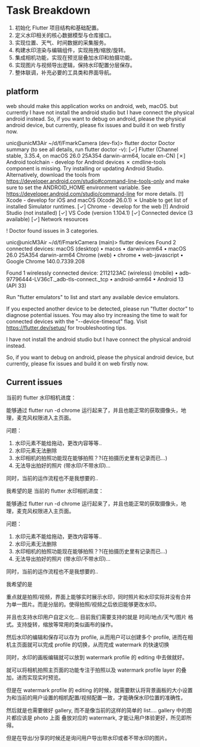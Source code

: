 # Task Breakdown
1. 初始化 Flutter 项目结构和基础配置。
2. 定义水印相关的核心数据模型与仓库接口。
3. 实现位置、天气、时间数据的采集服务。
4. 构建水印渲染与编辑组件，实现拖拽/缩放/旋转。
5. 集成相机功能，实现在预览层叠加水印和拍摄功能。
6. 实现图片与视频导出逻辑，保持水印配置分层保存。
7. 整体联调，补充必要的工具类和界面导航。

##  platform

web should make this application works on android, web, macOS.
but currently I have not install the android studio but I have connect the physical android instead.
So, if you want to debug on android, please the physical android device, but currently, please fix issues and build it on web firstly now.

unic@unicM3Air ~/d/f/FmarkCamera (dev-fix)> flutter doctor
Doctor summary (to see all details, run flutter doctor -v):
[✓] Flutter (Channel stable, 3.35.4, on macOS 26.0 25A354 darwin-arm64, locale en-CN)
[✗] Android toolchain - develop for Android devices
    ✗ cmdline-tools component is missing.
      Try installing or updating Android Studio.
      Alternatively, download the tools from https://developer.android.com/studio#command-line-tools-only and make
      sure to set the ANDROID_HOME environment variable.
      See https://developer.android.com/studio/command-line for more details.
[!] Xcode - develop for iOS and macOS (Xcode 26.0.1)
    ✗ Unable to get list of installed Simulator runtimes.
[✓] Chrome - develop for the web
[!] Android Studio (not installed)
[✓] VS Code (version 1.104.1)
[✓] Connected device (3 available)
[✓] Network resources

! Doctor found issues in 3 categories.

unic@unicM3Air ~/d/f/FmarkCamera (main)> flutter devices
Found 2 connected devices:
  macOS (desktop) • macos  • darwin-arm64   • macOS 26.0 25A354 darwin-arm64
  Chrome (web)    • chrome • web-javascript • Google Chrome 140.0.7339.208

Found 1 wirelessly connected device:
  2112123AC (wireless) (mobile) • adb-97796444-LV36cT._adb-tls-connect._tcp • android-arm64 • Android 13 (API 33)

Run "flutter emulators" to list and start any available device emulators.

If you expected another device to be detected, please run "flutter doctor" to diagnose potential issues. You may
also try increasing the time to wait for connected devices with the "--device-timeout" flag. Visit
https://flutter.dev/setup/ for troubleshooting tips.

I have not install the android studio but I have connect the physical android instead.

So, if you want to debug on android, please the physical android device, but currently, please fix issues and build it on web firstly now.


## Current issues
当前的 flutter 水印相机进度：

能够通过 flutter run -d chrome 运行起来了，并且也能正常的获取摄像头，地理，麦克风权限进入主页面。

问题：
1. 水印元素不能给拖动，更改内容等等..
2. 水印元素无法删除
3. 水印相机的拍照功能现在能够拍照？?(在拍摄历史里有记录而已…)
4. 无法导出拍好的照片 (带水印/不带水印)…

同时，当前的运作流程也不是我想要的..

我希望的是
当前的 flutter 水印相机进度：

能够通过 flutter run -d chrome 运行起来了，并且也能正常的获取摄像头，地理，麦克风权限进入主页面。

问题：
1. 水印元素不能给拖动，更改内容等等..
2. 水印元素无法删除
3. 水印相机的拍照功能现在能够拍照？?(在拍摄历史里有记录而已…)
4. 无法导出拍好的照片 (带水印/不带水印)…

同时，当前的运作流程也不是我想要的..

我希望的是

重点就是拍照/视频，界面上能够实时展示水印，同时照片和水印实际并没有合并为单一图片。而是分层的。使得拍照/视频之后依旧能够更改水印。

并且也支持水印用户自定义化... 目前我们需要支持的就是 时间/地点/天气/图片 格式。支持旋转，缩放等常用的类似画布的操作。

然后水印的编辑和保存可以存为 profile, 从而用户可以创建多个 profile,
进而在相机主页面就可以完成 profile 的切换，从而完成 watermark 的快速切换

同时，水印的画板编辑就可以放到 watermark profile 的 editing 中去做就好。

就可以将相机拍照主页面的功能专注于拍照以及 watermark profile layer 的叠加，进而实现实时预览。

但是在 watermark profile 的 editing 的时候，就需要默认将背景画板的大小设置为和当前的用户设置的相机配置/视频配置一致，才能确保水印位置的准确性，

然后就是也需要做好 gallery, 而不是像当前的这样的简单的 list…. gallery 中的图片都应该是 photo 上面 叠放对应的 watermark, 才能让用户体验更好，所见即所得。

但是在导出/分享的时候还是询问用户导出带水印或者不带水印的图片。